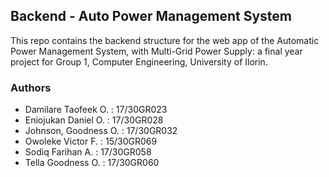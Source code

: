 ## Backend - Auto Power Management  System

This repo contains the backend structure for the web app of the Automatic Power Management System, with Multi-Grid Power Supply: a final year project for Group 1, Computer Engineering, University of Ilorin.

### Authors
- Damilare Taofeek O. : 17/30GR023
- Eniojukan Daniel O. : 17/30GR028
- Johnson, Goodness O. : 17/30GR032
- Owoleke Victor F. : 15/30GR069
- Sodiq Farihan A. : 17/30GR058
- Tella  Goodness O. : 17/30GR060